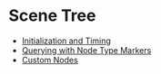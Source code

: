 # Scene Tree

- [Initialization and Timing](timing.md)
- [Querying with Node Type Markers](querying.md)
- [Custom Nodes](custom-nodes/index.md)